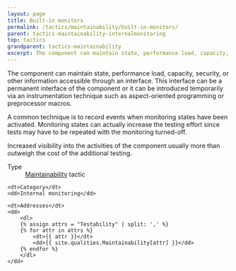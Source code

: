 ```yaml
---
layout: page
title: Built-in monitors
permalink: /tactics/maintainability/built-in-monitors/
parent: tactics-maintainability-internalmonitoring
top: tactics
grandparent: tactics-maintainability
excerpt: The component can maintain state, performance load, capacity, security, or other information accessible through an interface.
---
```


The component can maintain state, performance load, capacity, security, or other information accessible through an interface. This interface can be a permanent
interface of the component or it can be introduced temporarily via an instrumentation technique such as aspect-oriented programming or preprocessor macros.

A common technique is to record events when monitoring states have been activated. Monitoring states can actually increase the testing effort since tests may
have to be repeated with the monitoring turned-off.

Increased visibility into the activities of the component usually more than outweigh the cost of the additional testing.

<dl>
    <dt>Type</dt>
    <dd><a href="{{ '/quality/maintainability/' | relative_url }}">Maintainability</a> tactic</dd>
    
    <dt>Category</dt>
    <dd>Internal monitoring</dd>
    
    <dt>Addresses</dt>
    <dd>
        <dl>
        {% assign attrs = "Testability" | split: ',' %}
        {% for attr in attrs %}
            <dt>{{ attr }}</dt>
            <dd>{{ site.qualities.Maintainability[attr] }}</dd>
        {% endfor %}
        </dl>
    </dd>
</dl>
